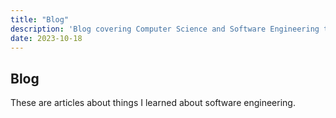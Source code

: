 ```yaml
---
title: "Blog"
description: 'Blog covering Computer Science and Software Engineering topic by Hazem Krimi'
date: 2023-10-18
---
```


## Blog

These are articles about things I learned about software engineering.